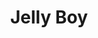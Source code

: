---
layout: video
series: Mike and Bootsy
episode: 34
title: Jelly Boy
permalink: /mike-and-bootsy/episode-34
video_info:
  - youtube;YouTube;2LiTw4MPlTY
release_date: 2016-09-07
platforms:
  - Super Nintendo Entertainment System
short_platforms:
  - SNES
thumbnails:
games:
  - Jelly Boy
current_description: |
  Mike and Bootsy play a Europe-exclusive SNES game called Jelly Boy!
---